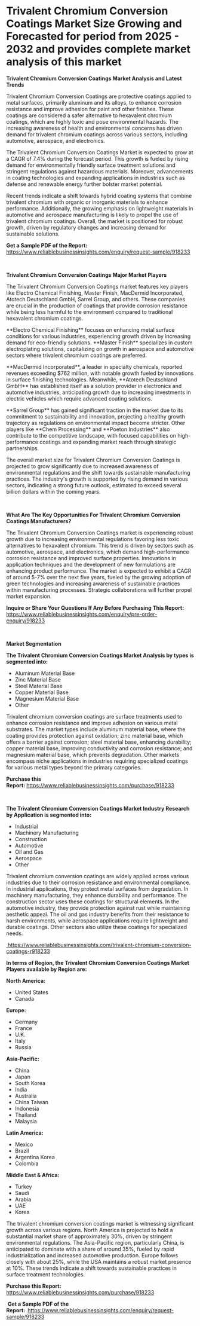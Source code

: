 <p><h1>Trivalent Chromium Conversion Coatings Market Size Growing and Forecasted for period from 2025 - 2032 and provides complete market analysis of this market</h1></p><p><strong>Trivalent Chromium Conversion Coatings Market Analysis and Latest Trends</strong></p>
<p><p>Trivalent Chromium Conversion Coatings are protective coatings applied to metal surfaces, primarily aluminum and its alloys, to enhance corrosion resistance and improve adhesion for paint and other finishes. These coatings are considered a safer alternative to hexavalent chromium coatings, which are highly toxic and pose environmental hazards. The increasing awareness of health and environmental concerns has driven demand for trivalent chromium coatings across various sectors, including automotive, aerospace, and electronics.</p><p>The Trivalent Chromium Conversion Coatings Market is expected to grow at a CAGR of 7.4% during the forecast period. This growth is fueled by rising demand for environmentally friendly surface treatment solutions and stringent regulations against hazardous materials. Moreover, advancements in coating technologies and expanding applications in industries such as defense and renewable energy further bolster market potential. </p><p>Recent trends indicate a shift towards hybrid coating systems that combine trivalent chromium with organic or inorganic materials to enhance performance. Additionally, the growing emphasis on lightweight materials in automotive and aerospace manufacturing is likely to propel the use of trivalent chromium coatings. Overall, the market is positioned for robust growth, driven by regulatory changes and increasing demand for sustainable solutions.</p></p>
<p><strong>Get a Sample PDF of the Report:&nbsp;</strong> <a href="https://www.reliablebusinessinsights.com/enquiry/request-sample/918233?utm_campaign=3029&utm_medium=2&utm_source=Github&utm_content=ia&utm_term=18042025&utm_id=trivalent-chromium-conversion-coatings">https://www.reliablebusinessinsights.com/enquiry/request-sample/918233</a></p>
<p>&nbsp;</p>
<p><strong>Trivalent Chromium Conversion Coatings Major Market Players</strong></p>
<p><p>The Trivalent Chromium Conversion Coatings market features key players like Electro Chemical Finishing, Master Finish, MacDermid Incorporated, Atotech Deutschland GmbH, Sarrel Group, and others. These companies are crucial in the production of coatings that provide corrosion resistance while being less harmful to the environment compared to traditional hexavalent chromium coatings.</p><p>**Electro Chemical Finishing** focuses on enhancing metal surface conditions for various industries, experiencing growth driven by increasing demand for eco-friendly solutions. **Master Finish** specializes in custom electroplating solutions, capitalizing on growth in aerospace and automotive sectors where trivalent chromium coatings are preferred.</p><p>**MacDermid Incorporated**, a leader in specialty chemicals, reported revenues exceeding $762 million, with notable growth fueled by innovations in surface finishing technologies. Meanwhile, **Atotech Deutschland GmbH** has established itself as a solution provider in electronics and automotive industries, anticipating growth due to increasing investments in electric vehicles which require advanced coating solutions.</p><p>**Sarrel Group** has gained significant traction in the market due to its commitment to sustainability and innovation, projecting a healthy growth trajectory as regulations on environmental impact become stricter. Other players like **Chem Processing** and **Poeton Industries** also contribute to the competitive landscape, with focused capabilities on high-performance coatings and expanding market reach through strategic partnerships.</p><p>The overall market size for Trivalent Chromium Conversion Coatings is projected to grow significantly due to increased awareness of environmental regulations and the shift towards sustainable manufacturing practices. The industry's growth is supported by rising demand in various sectors, indicating a strong future outlook, estimated to exceed several billion dollars within the coming years.</p></p>
<p>&nbsp;</p>
<p><strong>What Are The Key Opportunities For Trivalent Chromium Conversion Coatings Manufacturers?</strong></p>
<p><p>The Trivalent Chromium Conversion Coatings market is experiencing robust growth due to increasing environmental regulations favoring less toxic alternatives to hexavalent chromium. This trend is driven by sectors such as automotive, aerospace, and electronics, which demand high-performance corrosion resistance and improved surface properties. Innovations in application techniques and the development of new formulations are enhancing product performance. The market is expected to exhibit a CAGR of around 5-7% over the next five years, fueled by the growing adoption of green technologies and increasing awareness of sustainable practices within manufacturing processes. Strategic collaborations will further propel market expansion.</p></p>
<p><strong>Inquire or Share Your Questions If Any Before Purchasing This Report:</strong> <a href="https://www.reliablebusinessinsights.com/enquiry/pre-order-enquiry/918233?utm_campaign=3029&utm_medium=2&utm_source=Github&utm_content=ia&utm_term=18042025&utm_id=trivalent-chromium-conversion-coatings">https://www.reliablebusinessinsights.com/enquiry/pre-order-enquiry/918233</a></p>
<p>&nbsp;</p>
<p><strong>Market Segmentation</strong></p>
<p><strong>The Trivalent Chromium Conversion Coatings Market Analysis by types is segmented into:</strong></p>
<p><ul><li>Aluminum Material Base</li><li>Zinc Material Base</li><li>Steel Material Base</li><li>Copper Material Base</li><li>Magnesium Material Base</li><li>Other</li></ul></p>
<p><p>Trivalent chromium conversion coatings are surface treatments used to enhance corrosion resistance and improve adhesion on various metal substrates. The market types include aluminum material base, where the coating provides protection against oxidation; zinc material base, which offers a barrier against corrosion; steel material base, enhancing durability; copper material base, improving conductivity and corrosion resistance; and magnesium material base, which prevents degradation. Other markets encompass niche applications in industries requiring specialized coatings for various metal types beyond the primary categories.</p></p>
<p><strong>Purchase this Report:&nbsp;</strong><a href="https://www.reliablebusinessinsights.com/purchase/918233?utm_campaign=3029&utm_medium=2&utm_source=Github&utm_content=ia&utm_term=18042025&utm_id=trivalent-chromium-conversion-coatings">https://www.reliablebusinessinsights.com/purchase/918233</a></p>
<p>&nbsp;</p>
<p><strong>The Trivalent Chromium Conversion Coatings Market Industry Research by Application is segmented into:</strong></p>
<p><ul><li>Industrial</li><li>Machinery Manufacturing</li><li>Construction</li><li>Automotive</li><li>Oil and Gas</li><li>Aerospace</li><li>Other</li></ul></p>
<p><p>Trivalent chromium conversion coatings are widely applied across various industries due to their corrosion resistance and environmental compliance. In industrial applications, they protect metal surfaces from degradation. In machinery manufacturing, they enhance durability and performance. The construction sector uses these coatings for structural elements. In the automotive industry, they provide protection against rust while maintaining aesthetic appeal. The oil and gas industry benefits from their resistance to harsh environments, while aerospace applications require lightweight and durable coatings. Other sectors also utilize these coatings for specialized needs.</p></p>
<p><a href="https://www.reliablebusinessinsights.com/trivalent-chromium-conversion-coatings-r918233?utm_campaign=3029&utm_medium=2&utm_source=Github&utm_content=ia&utm_term=18042025&utm_id=trivalent-chromium-conversion-coatings">&nbsp;https://www.reliablebusinessinsights.com/trivalent-chromium-conversion-coatings-r918233</a></p>
<p><strong>In terms of Region, the Trivalent Chromium Conversion Coatings Market Players available by Region are:</strong></p>
<p>
    <p> <strong> North America: </strong>
        <ul>
            <li>United States</li>
            <li>Canada</li>
        </ul>
        </p> 
    <p> <strong> Europe: </strong>
        <ul>
            <li>Germany</li>
            <li>France</li>
            <li>U.K.</li>
            <li>Italy</li>
            <li>Russia</li>
        </ul>
        </p> 
    <p> <strong> Asia-Pacific: </strong>
        <ul>
            <li>China</li>
            <li>Japan</li>
            <li>South Korea</li>
            <li>India</li>
            <li>Australia</li>
            <li>China Taiwan</li>
            <li>Indonesia</li>
            <li>Thailand</li>
            <li>Malaysia</li>
        </ul>
        </p> 
    <p> <strong> Latin America: </strong>
        <ul>
            <li>Mexico</li>
            <li>Brazil</li>
            <li>Argentina Korea</li>
            <li>Colombia</li>
        </ul>
        </p> 
    <p> <strong> Middle East & Africa: </strong>
        <ul>
            <li>Turkey</li>
            <li>Saudi</li>
            <li>Arabia</li>
            <li>UAE</li>
            <li>Korea</li>
        </ul>
    </p>
    </p>
<p><p>The trivalent chromium conversion coatings market is witnessing significant growth across various regions. North America is projected to hold a substantial market share of approximately 30%, driven by stringent environmental regulations. The Asia-Pacific region, particularly China, is anticipated to dominate with a share of around 35%, fueled by rapid industrialization and increased automotive production. Europe follows closely with about 25%, while the USA maintains a robust market presence at 10%. These trends indicate a shift towards sustainable practices in surface treatment technologies.</p></p>
<p><strong>Purchase this Report: </strong><a href="https://www.reliablebusinessinsights.com/purchase/918233?utm_campaign=3029&utm_medium=2&utm_source=Github&utm_content=ia&utm_term=18042025&utm_id=trivalent-chromium-conversion-coatings">https://www.reliablebusinessinsights.com/purchase/918233</a></p>
<p>&nbsp;<strong>Get a Sample PDF of the Report:&nbsp;&nbsp;</strong><a href="https://www.reliablebusinessinsights.com/enquiry/request-sample/918233?utm_campaign=3029&utm_medium=2&utm_source=Github&utm_content=ia&utm_term=18042025&utm_id=trivalent-chromium-conversion-coatings">https://www.reliablebusinessinsights.com/enquiry/request-sample/918233</a></p>
<p><strong></strong></p>
<p><p></p><p></p><p></p></p>